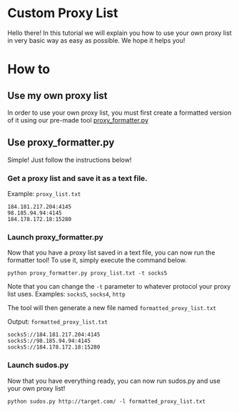 # Custom Proxy List
Hello there! In this tutorial we will explain you how to use your own proxy list in very basic way as easy as possible. We hope it helps you!

# How to
## Use my own proxy list
In order to use your own proxy list, you must first create a formatted version of it using our pre-made tool [proxy_formatter.py](https://github.com/lilmond/sudos/blob/main/proxy_formatter.py)

## Use proxy_formatter.py
Simple! Just follow the instructions below!

### Get a proxy list and save it as a text file.

Example: `proxy_list.txt`

```
184.181.217.204:4145
98.185.94.94:4145
184.178.172.18:15280
```

### Launch proxy_formatter.py
Now that you have a proxy list saved in a text file, you can now run the formatter tool! To use it, simply execute the command below.
```shell
python proxy_formatter.py proxy_list.txt -t socks5
```
Note that you can change the `-t` parameter to whatever protocol your proxy list uses. Examples: `socks5`, `socks4`, `http`

The tool will then generate a new file named `formatted_proxy_list.txt`

Output: `formatted_proxy_list.txt`

```
socks5://184.181.217.204:4145
socks5://98.185.94.94:4145
socks5://184.178.172.18:15280
```

### Launch sudos.py
Now that you have everything ready, you can now run sudos.py and use your own proxy list!
```shell
python sudos.py http://target.com/ -l formatted_proxy_list.txt
```

